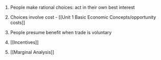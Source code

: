 1.  People make rational choices: act in their own best interest
    
2.  Choices involve cost - [[Unit 1 Basic Economic Concepts/opportunity costs]]
    
3.  People presume benefit when trade is voluntary
    
4.  [[Incentives]]
    
5.  [[Marginal Analysis]]